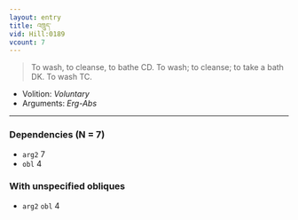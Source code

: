 ```yaml
---
layout: entry
title: འཁྲུད་
vid: Hill:0189
vcount: 7
---
```

> To wash, to cleanse, to bathe CD\. To wash; to cleanse; to take a bath DK\. To wash TC\.

* Volition: _Voluntary_
* Arguments: _Erg-Abs_

---

### Dependencies (N = 7)
* `arg2` 7
* `obl` 4


### With unspecified obliques
* `arg2` `obl` 4
